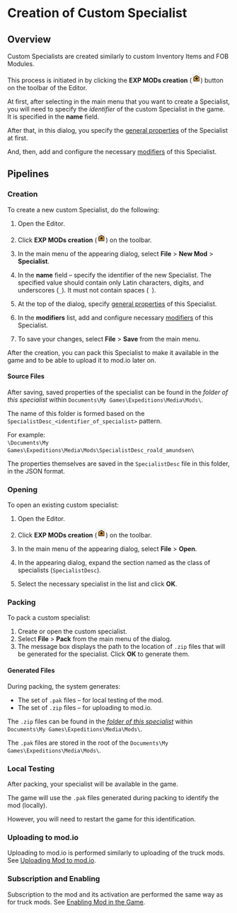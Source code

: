 # Creation of Custom Specialist

## Overview
Custom Specialists are created similarly to custom Inventory Items and FOB Modules.

This process is initiated in by clicking the **EXP MODs creation** (![](./../../map_modding/creating_a_map/media/exp_mods_creation_button.png)) button on the toolbar of the Editor.

At first, after selecting in the main menu that you want to create a Specialist, you will need to specify the *identifier* of the custom Specialist in the game. It is specified in the **name** field.

After that, in this dialog, you specify the [general properties][general_properties] of the Specialist at first.

And, then, add and configure the necessary [modifiers][modifiers] of this Specialist.


## Pipelines

### Creation

To create a new custom Specialist, do the following:

1.  Open the Editor. 

2.  Click **EXP MODs creation** (![](./../../map_modding/creating_a_map/media/exp_mods_creation_button.png)) on the toolbar.

3.  In the main menu of the appearing dialog, select **File** \> **New Mod** \> **Specialist**.

4.  In the **name** field – specify the identifier of the new Specialist. The specified value should contain only Latin characters, digits, and underscores (`_`). It must not contain spaces (` `).

5.  At the top of the dialog, specify [general properties][general_properties] of this Specialist.

6.  In the **modifiers** list, add and configure necessary [modifiers][modifiers] of this Specialist.

7.  To save your changes, select **File** \> **Save** from the main menu.

After the creation, you can pack this Specialist to make it available in the game and to be able to upload it to mod.io later on.

#### Source Files
After saving, saved properties of the specialist can be found in the *folder of this specialist* within `Documents\My Games\Expeditions\Media\Mods\`. 

The name of this folder is formed based on the `SpecialistDesc_<identifier_of_specialist>` pattern.

For example:  
`\Documents\My Games\Expeditions\Media\Mods\SpecialistDesc_roald_amundsen\`

The properties themselves are saved in the `SpecialistDesc` file in this folder, in the JSON format.


### Opening
To open an existing custom specialist:

1.  Open the Editor. 

2.  Click **EXP MODs creation** (![](./../../map_modding/creating_a_map/media/exp_mods_creation_button.png)) on the toolbar.

3.  In the main menu of the appearing dialog, select **File** \> **Open**.

4.  In the appearing dialog, expand the section named as the class of specialists (`SpecialistDesc`).

5.  Select the necessary specialist in the list and click **OK**.


### Packing

To pack a custom specialist:

1.  Create or open the custom specialist.
2.  Select **File** \> **Pack** from the main menu of the dialog.
3.  The message box displays the path to the location of `.zip` files that will be generated for the specialist. Click **OK** to generate them.

#### Generated Files
During packing, the system generates:

-   The set of `.pak` files – for local testing of the mod.
-   The set of `.zip` files – for uploading to mod.io.

The `.zip` files can be found in the [*folder of this specialist*](#source-files) within `Documents\My Games\Expeditions\Media\Mods\`.

The `.pak` files are stored in the root of the `Documents\My Games\Expeditions\Media\Mods\`. 

### Local Testing
After packing, your specialist will be available in the game. 

The game will use the `.pak` files generated during packing to identify the mod (locally).

However, you will need to restart the game for this identification.


### Uploading to mod.io 
Uploading to mod.io is performed similarly to uploading of the truck mods. See [Uploading Mod to mod.io][uploading].


### Subscription and Enabling  
Subscription to the mod and its activation are performed the same way as for truck mods. See [Enabling Mod in the Game][enabling].



[general_properties]: ./general_properties_of_specialists.md
[modifiers]: ./modifiers_of_specialists.md
[uploading]: ./../../truck_modding/getting_started/sample_mod_by_the_game/uploading_mod_to_mod_io.md
[enabling]: ./../../truck_modding/getting_started/sample_mod_by_the_game/enabling_mod_in_the_game.md